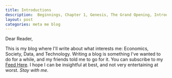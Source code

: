 ```yaml
---
title: Introductions
description:  Beginnings, Chapter 1, Genesis, The Grand Opening, Introducing...
layout: post
categories: meta me blog
---
```


Dear Reader,

This is my blog where I'll write about what interests me: Economics, Society, Data, and Technology. Writing a blog is something I've wanted to do for a while, and my friends told me to go for it. You can subscribe to my [Feed Here](/atom.xml). I hope I can be insightful at best, and not very entertaining at worst. *Stay with me.*
